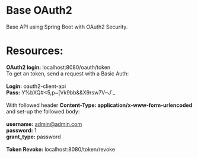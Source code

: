 # Base OAuth2
Base API using Spring Boot with OAuth2 Security.

# Resources:
<strong>OAuth2 login:</strong> localhost:8080/oauth/token<br/>
To get an token, send a request with a Basic Auth: <br/> <br/>
<strong>Login:</strong> oauth2-client-api <br/>
<strong>Pass:</strong> *Y*%bXQ#<5,p~[Vk9bb&&X9rsw7V~J`_ <br/> <br/> 
With followed header <strong>Content-Type: application/x-www-form-urlencoded</strong> and set-up the followed body: <br/><br/> 
<strong>username:</strong> admin@admin.com <br/>
<strong>password:</strong> 1 <br/>
<strong>grant_type:</strong> password <br/>
<br/><strong>Token Revoke:</strong> localhost:8080/token/revoke
